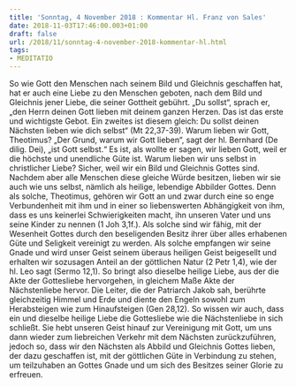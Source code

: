 ```yaml
---
title: 'Sonntag, 4 November 2018 : Kommentar Hl. Franz von Sales'
date: 2018-11-03T17:46:00.003+01:00
draft: false
url: /2018/11/sonntag-4-november-2018-kommentar-hl.html
tags: 
- MEDITATIO
---
```


So wie Gott den Menschen nach seinem Bild und Gleichnis geschaffen hat, hat er auch eine Liebe zu den Menschen geboten, nach dem Bild und Gleichnis jener Liebe, die seiner Gottheit gebührt. „Du sollst“, sprach er, „den Herrn deinen Gott lieben mit deinem ganzen Herzen. Das ist das erste und wichtigste Gebot. Ein zweites ist diesem gleich: Du sollst deinen Nächsten lieben wie dich selbst“ (Mt 22,37-39). Warum lieben wir Gott, Theotimus? „Der Grund, warum wir Gott lieben“, sagt der hl. Bernhard (De dilig. Dei), „ist Gott selbst.“ Es ist, als wollte er sagen, wir lieben Gott, weil er die höchste und unendliche Güte ist. Warum lieben wir uns selbst in christlicher Liebe? Sicher, weil wir ein Bild und Gleichnis Gottes sind. Nachdem aber alle Menschen diese gleiche Würde besitzen, lieben wir sie auch wie uns selbst, nämlich als heilige, lebendige Abbilder Gottes. Denn als solche, Theotimus, gehören wir Gott an und zwar durch eine so enge Verbundenheit mit ihm und in einer so liebenswerten Abhängigkeit von ihm, dass es uns keinerlei Schwierigkeiten macht, ihn unseren Vater und uns seine Kinder zu nennen (1 Joh 3,1f.). Als solche sind wir fähig, mit der Wesenheit Gottes durch den beseligenden Besitz ihrer über alles erhabenen Güte und Seligkeit vereinigt zu werden. Als solche empfangen wir seine Gnade und wird unser Geist seinem überaus heiligen Geist beigesellt und erhalten wir sozusagen Anteil an der göttlichen Natur (2 Petr 1,4), wie der hl. Leo sagt (Sermo 12,1). So bringt also dieselbe heilige Liebe, aus der die Akte der Gottesliebe hervorgehen, in gleichem Maße Akte der Nächstenliebe hervor. Die Leiter, die der Patriarch Jakob sah, berührte gleichzeitig Himmel und Erde und diente den Engeln sowohl zum Herabsteigen wie zum Hinaufsteigen (Gen 28,12). So wissen wir auch, dass ein und dieselbe heilige Liebe die Gottesliebe wie die Nächstenliebe in sich schließt. Sie hebt unseren Geist hinauf zur Vereinigung mit Gott, um uns dann wieder zum liebreichen Verkehr mit dem Nächsten zurückzuführen, jedoch so, dass wir den Nächsten als Abbild und Gleichnis Gottes lieben, der dazu geschaffen ist, mit der göttlichen Güte in Verbindung zu stehen, um teilzuhaben an Gottes Gnade und um sich des Besitzes seiner Glorie zu erfreuen.